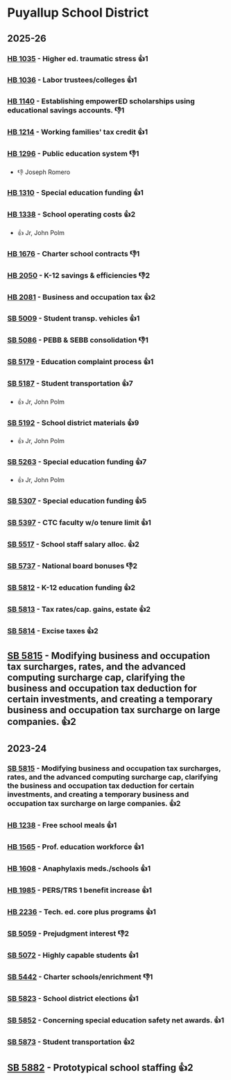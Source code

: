 # Puyallup School District
## 2025-26

### [HB 1035](/bill/2025-26/hb/1035/) - Higher ed. traumatic stress 👍1  

### [HB 1036](/bill/2025-26/hb/1036/) - Labor trustees/colleges 👍1  

### [HB 1140](/bill/2025-26/hb/1140/) - Establishing empowerED scholarships using educational savings accounts.  👎1 

### [HB 1214](/bill/2025-26/hb/1214/) - Working families' tax credit 👍1  

### [HB 1296](/bill/2025-26/hb/1296/) - Public education system  👎1 
* 👎 Joseph Romero

### [HB 1310](/bill/2025-26/hb/1310/) - Special education funding 👍1  

### [HB 1338](/bill/2025-26/hb/1338/) - School operating costs 👍2  
* 👍 Jr, John Polm

### [HB 1676](/bill/2025-26/hb/1676/) - Charter school contracts  👎1 

### [HB 2050](/bill/2025-26/hb/2050/) - K-12 savings & efficiencies  👎2 

### [HB 2081](/bill/2025-26/hb/2081/) - Business and occupation tax 👍2  

### [SB 5009](/bill/2025-26/sb/5009/) - Student transp. vehicles 👍1  

### [SB 5086](/bill/2025-26/sb/5086/) - PEBB & SEBB consolidation  👎1 

### [SB 5179](/bill/2025-26/sb/5179/) - Education complaint process 👍1  

### [SB 5187](/bill/2025-26/sb/5187/) - Student transportation 👍7  
* 👍 Jr, John Polm

### [SB 5192](/bill/2025-26/sb/5192/) - School district materials 👍9  
* 👍 Jr, John Polm

### [SB 5263](/bill/2025-26/sb/5263/) - Special education funding 👍7  
* 👍 Jr, John Polm

### [SB 5307](/bill/2025-26/sb/5307/) - Special education funding 👍5  

### [SB 5397](/bill/2025-26/sb/5397/) - CTC faculty w/o tenure limit 👍1  

### [SB 5517](/bill/2025-26/sb/5517/) - School staff salary alloc. 👍2  

### [SB 5737](/bill/2025-26/sb/5737/) - National board bonuses  👎2 

### [SB 5812](/bill/2025-26/sb/5812/) - K-12 education funding 👍2  

### [SB 5813](/bill/2025-26/sb/5813/) - Tax rates/cap. gains, estate 👍2  

### [SB 5814](/bill/2025-26/sb/5814/) - Excise taxes 👍2  

## [SB 5815](/bill/2025-26/sb/5815/) - Modifying business and occupation tax surcharges, rates, and the advanced computing surcharge cap, clarifying the business and occupation tax deduction for certain investments, and creating a temporary business and occupation tax surcharge on large companies. 👍2  

## 2023-24

### [SB 5815](/bill/2023-24/sb/5815/) - Modifying business and occupation tax surcharges, rates, and the advanced computing surcharge cap, clarifying the business and occupation tax deduction for certain investments, and creating a temporary business and occupation tax surcharge on large companies. 👍2  

### [HB 1238](/bill/2023-24/hb/1238/) - Free school meals 👍1  

### [HB 1565](/bill/2023-24/hb/1565/) - Prof. education workforce 👍1  

### [HB 1608](/bill/2023-24/hb/1608/) - Anaphylaxis meds./schools 👍1  

### [HB 1985](/bill/2023-24/hb/1985/) - PERS/TRS 1 benefit increase 👍1  

### [HB 2236](/bill/2023-24/hb/2236/) - Tech. ed. core plus programs 👍1  

### [SB 5059](/bill/2023-24/sb/5059/) - Prejudgment interest  👎2 

### [SB 5072](/bill/2023-24/sb/5072/) - Highly capable students 👍1  

### [SB 5442](/bill/2023-24/sb/5442/) - Charter schools/enrichment  👎1 

### [SB 5823](/bill/2023-24/sb/5823/) - School district elections 👍1  

### [SB 5852](/bill/2023-24/sb/5852/) - Concerning special education safety net awards. 👍1  

### [SB 5873](/bill/2023-24/sb/5873/) - Student transportation 👍2  

## [SB 5882](/bill/2023-24/sb/5882/) - Prototypical school staffing 👍2  
